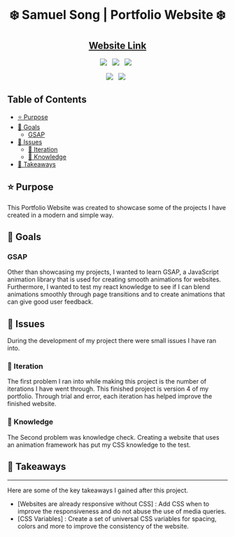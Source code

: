<h1 align='center'>❄️ Samuel Song | Portfolio Website ❄️</h1>

<h2 align='center' style='color:gray'><a href="samuelsong.netlify.app" target="_blank">Website Link</a></h2>


<p align='center'>
  <img src="https://img.shields.io/badge/HTML5-E34F26?style=for-the-badge&logo=html5&logoColor=white" />&nbsp;&nbsp;
  <img src="https://img.shields.io/badge/CSS3-1572B6?style=for-the-badge&logo=css3&logoColor=white" />&nbsp;&nbsp;
  <img src="https://img.shields.io/badge/JavaScript-F7DF1E?style=for-the-badge&logo=javascript&logoColor=black" />&nbsp;&nbsp;
</p>
<p align='center'>
  <img src="https://img.shields.io/badge/React-20232A?style=for-the-badge&logo=react&logoColor=61DAFB" />&nbsp;&nbsp;
  <img src="https://img.shields.io/badge/GSAP-green" />&nbsp;&nbsp;
</p>

<h2>Table of Contents</h2>


- [⭐ Purpose](#-purpose)
- [🥅 Goals](#-goals)
  - [ GSAP](#-gsap)
- [🚩 Issues](#-issues)
  - [🔁 Iteration](#-iteration)
  - [📖 Knowledge](#-knowledge)
- [📜 Takeaways](#-takeaways)


## ⭐ Purpose
This Portfolio Website was created to showcase some of the projects I have created in a modern and simple way.

## 🥅 Goals

### GSAP
Other than showcasing my projects, I wanted to learn GSAP, a JavaScript animation library that is used for creating smooth animations for websites.
Furthermore, I wanted to test my react knowledge to see if I can blend animations smoothly through page transitions and to create animations that can give good user feedback.


## 🚩 Issues
During the development of my project there were small issues I have ran into.
### 🔁 Iteration
The first problem I ran into while making this project is the number of iterations I have went through. This finished project is version 4 of my portfolio.
Through trial and error, each iteration has helped improve the finished website.

### 📖 Knowledge
The Second problem was knowledge check. Creating a website that uses an animation framework has put my CSS knowledge to the test. 

## 📜 Takeaways
***
Here are some of the key takeaways I gained after this project.
* [Websites are already responsive without CSS] : Add CSS when to improve the responsiveness and do not abuse the use of media queries.
* [CSS Variables] : Create a set of universal CSS variables for spacing, colors and more to improve the consistency of the website.




